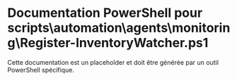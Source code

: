 # Documentation PowerShell pour scripts\automation\agents\monitoring\Register-InventoryWatcher.ps1

Cette documentation est un placeholder et doit être générée par un outil PowerShell spécifique.
